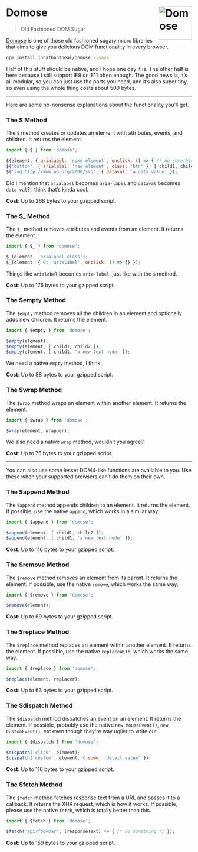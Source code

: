# Domose [<img src="https://jonathantneal.github.io/domose/domose.svg" alt="Domose" width="90" height="90" align="right">][Domose]

> Old Fashioned DOM Sugar

[Domose] is one of those old fashioned sugary micro libraries that aims to give
you delicious DOM functionality in every browser.

```sh
npm install jonathantneal/domose --save
```

Half of this stuff should be native, and I hope one day it is. The other half
is here because I still support IE9 or IE11 often enough. The good news is,
it’s all modular, so you can just use the parts you need, and it’s also super
tiny, so even using the whole thing costs about 500 bytes.

---

Here are some no-nonsense explanations about the functionality you’ll get.

### The $ Method

The `$` method creates or updates an element with attributes, events, and
children. It returns the element.

```js
import { $ } from 'domose';

$(element, { arialabel: 'some element', onclick: () => { /* do something */ } });
$('button', { arialabel: 'new element', class: 'btn' }, [ child1, child2 ]);
$('svg http://www.w3.org/2000/svg', { dataval: 'a data value' });
```

Did I mention that `arialabel` becomes `aria-label` and `dataval` becomes
`data-val`? I think that’s kinda cool.

**Cost**: Up to 268 bytes to your gzipped script.

### The $_ Method

The `$_` method removes attributes and events from an element. It returns the
element.

```js
import { $_ } from 'domose';

$_(element, 'arialabel class');
$_(element, { 0: 'arialabel', onclick: () => {} });
```

Things like `arialabel` becomes `aria-label`, just like with the `$` method.

**Cost**: Up to 176 bytes to your gzipped script.

### The $empty Method

The `$empty` method removes all the children in an element and optionally adds
new children. It returns the element.

```js
import { $empty } from 'domose';

$empty(element);
$empty(element, [ child1, child2 ]);
$empty(element, [ child1, 'a new text node' ]);
```

We need a native `empty` method, I think.

**Cost**: Up to 88 bytes to your gzipped script.

### The $wrap Method

The `$wrap` method wraps an element within another element. It returns the
element.

```js
import { $wrap } from 'domose';

$wrap(element, wrapper);
```

We also need a native `wrap` method, wouldn’t you agree?

**Cost**: Up to 75 bytes to your gzipped script.

---

You can also use some lesser DOM4-like functions are available to you. Use
these when your supported browsers can’t do them on their own.

### The $append Method

The `$append` method appends children to an element. It returns the element. If
possible, use the native `append`, which works in a similar way.

```js
import { $append } from 'domose';

$append(element, [ child1, child2 ]);
$append(element, [ child1, 'a new text node' ]);
```

**Cost**: Up to 116 bytes to your gzipped script.

### The $remove Method

The `$remove` method removes an element from its parent. It returns the
element. If possible, use the native `remove`, which works the same way.

```js
import { $remove } from 'domose';

$remove(element);
```

**Cost**: Up to 69 bytes to your gzipped script.

### The $replace Method

The `$replace` method replaces an element within another element. It returns
the element. If possible, use the native `replaceWith`, which works the same way.

```js
import { $replace } from 'domose';

$replace(element, replacer);
```

**Cost**: Up to 63 bytes to your gzipped script.

### The $dispatch Method

The `$dispatch` method dispatches an event on an element. It returns the
element. If possible, probably use the native `new MouseEvent()`, `new CustomEvent()`, etc even though
they're way uglier to write out.

```js
import { $dispatch } from 'domose';

$dispatch('click', element);
$dispatch('custom', element, { some: 'detail value' });
```

**Cost**: Up to 116 bytes to your gzipped script.

### The $fetch Method

The `$fetch` method fetches response text from a URL and passes it to a
callback. It returns the XHR request, which is how it works. If possible,
please use the native `fetch`, which is totally better than this.

```js
import { $fetch } from 'domose';

$fetch('api?foo=bar', (responseText) => { /* do something */ });
```

**Cost**: Up to 159 bytes to your gzipped script.

[Domose]: https://github.com/jonathantneal/domose
